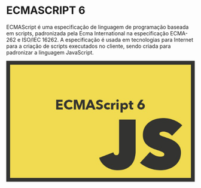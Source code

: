 # ECMASCRIPT 6

ECMAScript é uma especificação de linguagem de programação baseada em scripts, padronizada pela Ecma International na especificação ECMA-262 e ISO/IEC 16262. A especificação é usada em tecnologias para Internet para a criação de scripts executados no cliente, sendo criada para padronizar a linguagem JavaScript.

![](https://github.com/leandrobeandrade/javascript-cursos/blob/master/ecmascript6/ecma6.png)
